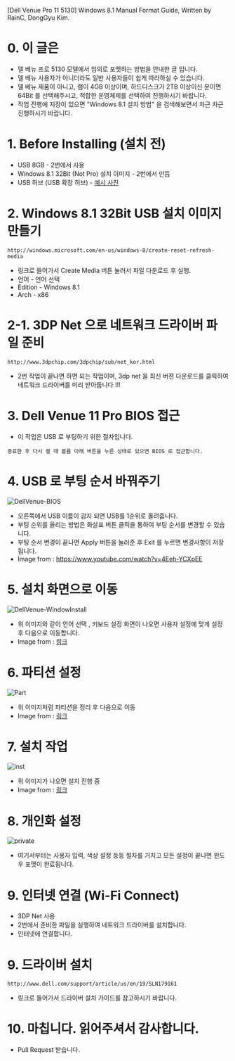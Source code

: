 [Dell Venue Pro 11 5130] Windows 8.1 Manual Format Guide, Written by RainC, DongGyu Kim.

# 0. 이 글은
*  델 베뉴 프로 5130 모델에서 임의로 포맷하는 방법을 안내한 글 입니다.
*  델 베뉴 사용자가 아니더라도 일반 사용자들이 쉽게 따라하실 수 있습니다.
*  델 베뉴 제품이 아니고, 램이 4GB 이상이며, 하드디스크가 2TB 이상이신 분이면 64Bit 를 선택해주시고, 적합한 운영체제를 선택하여 진행하시기 바랍니다.
*  작업 진행에 지장이 있으면 "Windows 8.1 설치 방법" 을 검색해보면서 차근 차근 진행하시기 바랍니다.

# 1. Before Installing (설치 전)
*  USB 8GB - 2번에서 사용
*  Windows 8.1 32Bit (Not Pro) 설치 이미지 - 2번에서 만듬
*  USB 허브 (USB 확장 허브) - [예시 사진](http://www.aten.co.kr/products/Mobility-&-USB/USB-%EC%97%B0%EC%9E%A5%EA%B8%B0/USB-2.0-%EC%97%B0%EC%9E%A5%EA%B8%B0-+-4%ED%8F%AC%ED%8A%B8-%ED%97%88%EB%B8%8C~UE2120H.html)

# 2. Windows 8.1 32Bit USB 설치 이미지 만들기
```
http://windows.microsoft.com/en-us/windows-8/create-reset-refresh-media
```
*  링크로 들어가서 Create Media 버튼 눌러서 파일 다운로드 후 실행.
*  언어 - 언어 선택
*  Edition - Windows 8.1
*  Arch - x86

# 2-1. 3DP Net 으로 네트워크 드라이버 파일 준비
```
http://www.3dpchip.com/3dpchip/sub/net_kor.html
```
*  2번 작업이 끝나면 하면 되는 작업이며, 3dp net 을 최신 버젼 다운로드를 클릭하여 네트워크 드라이버를 미리 받아둡니다 !!!

# 3. Dell Venue 11 Pro BIOS 접근
*  이 작업은 USB 로 부팅하기 위한 절차입니다.
```
종료한 후 다시 켤 때 볼륨 아래 버튼을 누른 상태로 있으면 BIOS 로 접근합니다.
```

# 4. USB 로 부팅 순서 바꿔주기

![DellVenue-BIOS](http://i.imgur.com/vjDBQd9.png)
*  오른쪽에서 USB 이름이 감지 되면 USB를 1순위로 올려줍니다.
*  부팅 순위를 올리는 방법은 화살표 버튼 클릭을 통하여 부팅 순서를 변경할 수 있습니다.
*  부팅 순서 변경이 끝나면 Apply 버튼을 눌러준 후 Exit 를 누르면 변경사항이 저장됩니다.
*  Image from : https://www.youtube.com/watch?v=4Eeh-YCXpEE

# 5. 설치 화면으로 이동
![DellVenue-WindowInstall](http://res1.windows.microsoft.com/resbox/en/6.3/main/b182803f-2d94-413f-b80f-3ef0ce277ecf_16.png)
*  위 이미지와 같이 언어 선택 , 키보드 설정 화면이 나오면 사용자 설정에 맞게 설정 후 다음으로 이동합니다.
*  Image from : [링크](http://windows.microsoft.com/en-us/windows-8/upgrade-from-windows-vista-xp-tutorial)

# 6. 파티션 설정
![Part](http://res1.windows.microsoft.com/resbox/en/6.3/main/6d886e76-7d91-4de2-b93e-ec65d008a72f_15.png)
*  위 이미지처럼 파티션을 정리 후 다음으로 이동
*  Image from : [링크](http://windows.microsoft.com/en-us/windows-8/upgrade-from-windows-vista-xp-tutorial)

# 7. 설치 작업
![inst](http://res2.windows.microsoft.com/resbox/en/6.3/main/0c78aab0-a1b9-41a5-a996-a552daaf4382_15.png)
*  위 이미지가 나오면 설치 진행 중
*  Image from : [링크](http://windows.microsoft.com/en-us/windows-8/upgrade-from-windows-vista-xp-tutorial)

# 8. 개인화 설정
![private](http://res1.windows.microsoft.com/resbox/en/6.3/main/36852da7-5a42-4dde-ae6e-07ea67d49865_11.png)
*  여기서부터는 사용자 입력, 색상 설정 등등 절차를 거치고 모든 설정이 끝나면 윈도우 포맷이 완료됩니다.

# 9. 인터넷 연결 (Wi-Fi Connect)
*  3DP Net 사용
*  2번에서 준비한 파일을 실행하여 네트워크 드라이버를 설치합니다.
*  인터넷에 연결합니다.

# 9. 드라이버 설치
```
http://www.dell.com/support/article/us/en/19/SLN179161
```
*  링크로 들어가서 드라이버 설치 가이드를 참고하시기 바랍니다. 


# 10. 마칩니다. 읽어주셔서 감사합니다.
*  Pull Request 받습니다.
